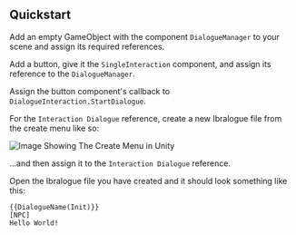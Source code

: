 ## Quickstart

Add an empty GameObject with the component `DialogueManager` to your scene and assign its required references.

Add a button, give it the `SingleInteraction` component, and assign its reference to the `DialogueManager`.

Assign the button component's callback to `DialogueInteraction.StartDialogue`.

For the `Interaction Dialogue` reference, create a new Ibralogue file from the create menu like so:

![Image Showing The Create Menu in Unity](https://i.ibb.co/F6hcNJz/image.png)

...and then assign it to the `Interaction Dialogue` reference.

Open the Ibralogue file you have created and it should look something like this:

```text
{{DialogueName(Init)}}
[NPC]
Hello World!
```
